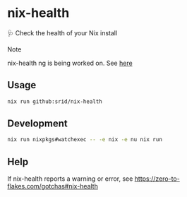 # nix-health

🩺 Check the health of your Nix install

> [!NOTE] 
> nix-health ng is being worked on. See [here](https://github.com/juspay/nix-browser/tree/main/crates/nix_health)

## Usage

```sh
nix run github:srid/nix-health
```

## Development

```sh
nix run nixpkgs#watchexec -- -e nix -e nu nix run
```

## Help

If nix-health reports a warning or error, see https://zero-to-flakes.com/gotchas#nix-health
